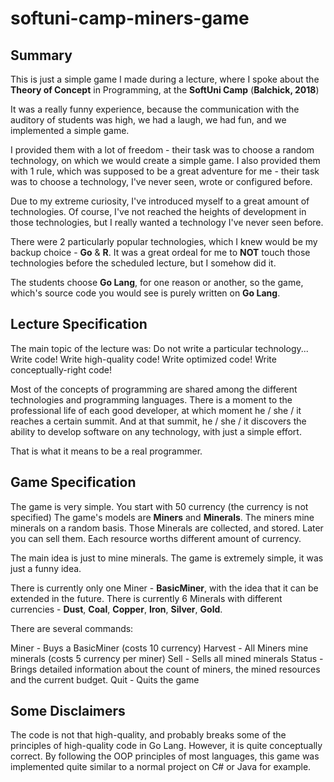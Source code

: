 # softuni-camp-miners-game

## Summary 

This is just a simple game I made during a lecture, where
I spoke about the **Theory of Concept** in Programming, 
at the **SoftUni Camp** (__Balchick, 2018__)

It was a really funny experience, because the communication with the auditory of students was high,
we had a laugh, we had fun, and we implemented a simple game.

I provided them with a lot of freedom - their task was to choose a random technology, on which we would
create a simple game.
I also provided them with 1 rule, which was supposed to be a great adventure for me - their task was to
choose a technology, I've never seen, wrote or configured before.

Due to my extreme curiosity, I've introduced myself to a great amount of technologies. Of course, I've not
reached the heights of development in those technologies, but I really wanted a technology I've never seen
before.

There were 2 particularly popular technologies, which I knew would be my backup choice - **Go** & **R**.
It was a great ordeal for me to **NOT** touch those technologies before the scheduled lecture, but I somehow did it.

The students choose **Go Lang**, for one reason or another, so the game, which's source code you would see is
purely written on **Go Lang**. 

## Lecture Specification

The main topic of the lecture was: Do not write a particular technology... Write code! 
Write high-quality code! Write optimized code! Write conceptually-right code! 

Most of the concepts of programming are shared among the different technologies
and programming languages. There is a moment to the professional life of each good developer, 
at which moment he / she / it reaches a certain summit. And at that summit, he / she / it discovers
the ability to develop software on any technology, with just a simple effort.

That is what it means to be a real programmer.

## Game Specification

The game is very simple. You start with 50 currency (the currency is not specified) 
The game's models are **Miners** and **Minerals**. The miners mine minerals on a
random basis. Those Minerals are collected, and stored. Later you can sell them.
Each resource worths different amount of currency. 

The main idea is just to mine minerals. The game is extremely simple, it was just a 
funny idea.

There is currently only one Miner - **BasicMiner**, with the idea that it can be extended in the future.
There is currently 6 Minerals with different currencies - **Dust**, **Coal**, **Copper**, **Iron**, **Silver**, **Gold**.

There are several commands:

Miner - Buys a BasicMiner (costs 10 currency)
Harvest - All Miners mine minerals (costs 5 currency per miner)
Sell - Sells all mined minerals
Status - Brings detailed information about the count of miners, the mined resources and the current budget.
Quit - Quits the game

## Some Disclaimers

The code is not that high-quality, and probably breaks some of the principles of high-quality code in Go Lang.
However, it is quite conceptually correct. By following the OOP principles of most languages, this game
was implemented quite similar to a normal project on C# or Java for example.
 